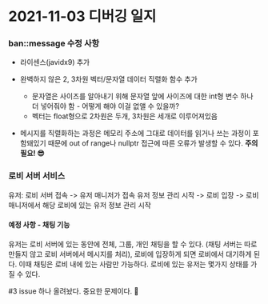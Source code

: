 # 2021-11-03 디버깅 일지

### ban::message 수정 사항

- 라이센스(javidx9) 추가

- 완벽하지 않은 2, 3차원 벡터/문자열 데이터 직렬화 함수 추가
  - 문자열은 사이즈를 알아내기 위해 문자열 앞에 사이즈에 대한 int형 변수 하나 더 넣어줘야 함 - 어떻게 해야 이걸 없앨 수 있을까?
  - 벡터는 float형으로 2차원은 두개, 3차원은 세개로 이루어져있음
- 메시지를 직렬화하는 과정은 메모리 주소에 그대로 데이터를 읽거나 쓰는 과정이 포함돼있기 때문에 out of range나 nullptr 접근에 따른 오류가 발생할 수 있다. **주의 필요! 😎** 



### 로비 서버 서비스

유저: 로비 서버 접속 -> 유저 매니저가 접속 유저 정보 관리 시작 -> 로비 입장 -> 로비 매니저에서 해당 로비에 있는 유저 정보 관리 시작

#### 예정 사항 - 채팅 기능

유저는 로비 서버에 있는 동안에 전체, 그룹, 개인 채팅을 할 수 있다. (채팅 서버는 따로 만들지 않고 로비 서버에서 메시지를 처리), 로비에 입장하게 되면 로비에서 대기하게 된다. 이때 채팅은 로비 내에 있는 사람만 가능하다. 로비에 있는 유저는 몇가지 상태를 가질 수 있다. 



#3 issue 하나 올려놨다. 중요한 문제이다. 🤔
